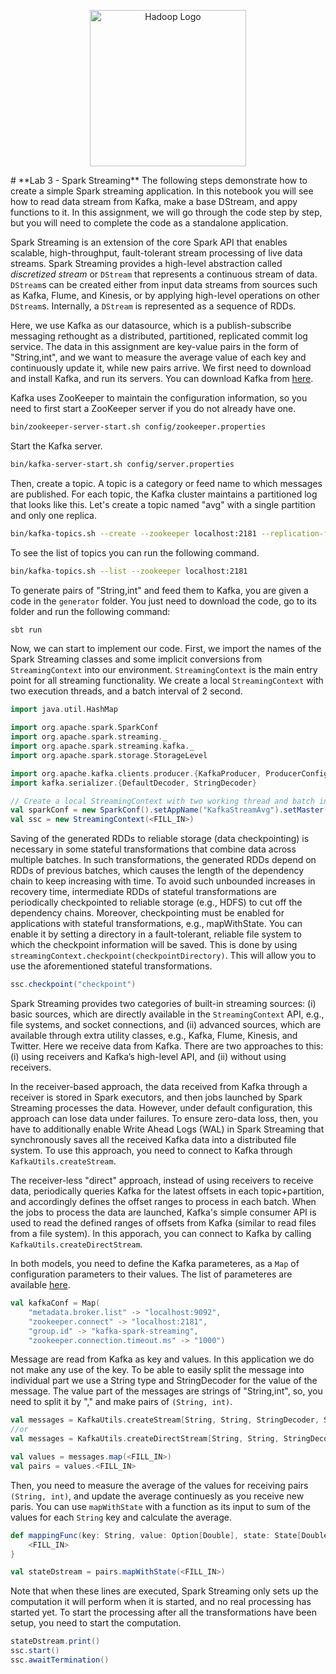 <p align="center"><img src="logo/spark.png" alt="Hadoop Logo" width="250"/></p>
# **Lab 3 - Spark Streaming**
The following steps demonstrate how to create a simple Spark streaming application. In this notebook you will see how to read data stream from Kafka, make a base DStream, and appy functions to it. In this assignment, we will go through the code step by step, but you will need to complete the code as a standalone application.

Spark Streaming is an extension of the core Spark API that enables scalable, high-throughput, fault-tolerant stream processing of live data streams. Spark Streaming provides a high-level abstraction called *discretized stream* or `DStream` that represents a continuous stream of data. `DStream`s can be created either from input data streams from sources such as Kafka, Flume, and Kinesis, or by applying high-level operations on other `DStream`s. Internally, a `DStream` is represented as a sequence of RDDs.

Here, we use Kafka as our datasource, which is a publish-subscribe messaging rethought as a distributed, partitioned, replicated commit log service. The data in this assignment are key-value pairs in the form of "String,int", and we  want to measure the average value of each key and continuously update it, while new pairs arrive. We first need to download and install Kafka, and run its servers. You can download Kafka from [here](https://www.apache.org/dyn/closer.cgi?path=/kafka/0.10.0.0/kafka_2.11-0.10.0.0.tgz).

Kafka uses ZooKeeper to maintain the configuration information, so you need to first start a ZooKeeper server if you do not already have one.
```bash
bin/zookeeper-server-start.sh config/zookeeper.properties
```
Start the Kafka server.
```bash
bin/kafka-server-start.sh config/server.properties
```
Then, create a topic. A topic is a category or feed name to which messages are published. For each topic, the Kafka cluster maintains a partitioned log that looks like this. Let's create a topic named "avg" with a single partition and only one replica.
```bash
bin/kafka-topics.sh --create --zookeeper localhost:2181 --replication-factor 1 --partitions 1 --topic avg
```
To see the list of topics you can run the following command.
```bash
bin/kafka-topics.sh --list --zookeeper localhost:2181
```
To generate pairs of "String,int" and feed them to Kafka, you are given a code in the `generator` folder. You just need to download the code, go to its folder and run the following command:
```bash
sbt run
```
Now, we can start to implement our code. First, we import the names of the Spark Streaming classes and some implicit conversions from `StreamingContext` into our environment. `StreamingContext` is the main entry point for all streaming functionality. We create a local `StreamingContext` with two execution threads, and a batch interval of 2 second.
```scala
import java.util.HashMap

import org.apache.spark.SparkConf
import org.apache.spark.streaming._
import org.apache.spark.streaming.kafka._
import org.apache.spark.storage.StorageLevel

import org.apache.kafka.clients.producer.{KafkaProducer, ProducerConfig, ProducerRecord}
import kafka.serializer.{DefaultDecoder, StringDecoder}

// Create a local StreamingContext with two working thread and batch interval of 2 second
val sparkConf = new SparkConf().setAppName("KafkaStreamAvg").setMaster(<FILL_IN>)
val ssc = new StreamingContext(<FILL_IN>)
```
Saving of the generated RDDs to reliable storage (data checkpointing) is necessary in some stateful transformations that combine data across multiple batches. In such transformations, the generated RDDs depend on RDDs of previous batches, which causes the length of the dependency chain to keep increasing with time. To avoid such unbounded increases in recovery time, intermediate RDDs of stateful transformations are periodically checkpointed to reliable storage (e.g., HDFS) to cut off the dependency chains. Moreover, checkpointing must be enabled for applications with stateful transformations, e.g., mapWithState. You can enable it by setting a directory in a fault-tolerant, reliable file system to which the checkpoint information will be saved. This is done by using `streamingContext.checkpoint(checkpointDirectory)`. This will allow you to use the aforementioned stateful transformations. 
```scala
ssc.checkpoint("checkpoint")
```
Spark Streaming provides two categories of built-in streaming sources: (i) basic sources, which are directly available in the `StreamingContext` API, e.g., file systems, and socket connections, and (ii) advanced sources, which are available through extra utility classes, e.g., Kafka, Flume, Kinesis, and Twitter. Here we receive data from Kafka. There are two approaches to this: (i) using receivers and Kafka’s high-level API, and (ii) without using receivers.

In the receiver-based approach, the data received from Kafka through a receiver is stored in Spark executors, and then jobs launched by Spark Streaming processes the data. However, under default configuration, this approach can lose data under failures. To ensure zero-data loss, then, you have to additionally enable Write Ahead Logs (WAL) in Spark Streaming that synchronously saves all the received Kafka data into a distributed file system. To use this approach, you need to connect to Kafka through `KafkaUtils.createStream`.

The receiver-less "direct" approach, instead of using receivers to receive data, periodically queries Kafka for the latest offsets in each topic+partition, and accordingly defines the offset ranges to process in each batch. When the jobs to process the data are launched, Kafka's simple consumer API is used to read the defined ranges of offsets from Kafka (similar to read files from a file system). In this apporach, you can connect to Kafka by calling `KafkaUtils.createDirectStream`.

In both models, you need to define the Kafka parameteres, as a `Map` of configuration parameters to their values. The list of parameteres are available [here](http://kafka.apache.org/08/configuration.html).
```scala
val kafkaConf = Map(
    "metadata.broker.list" -> "localhost:9092",
    "zookeeper.connect" -> "localhost:2181",
    "group.id" -> "kafka-spark-streaming",
    "zookeeper.connection.timeout.ms" -> "1000")
```

Message are read from Kafka as key and values. In this application we do not make any use of the key. To be able to easily split the message into individual part we use a String type and StringDecoder for the value of the message. The value part of the messages are strings of "String,int", so, you need to split it by "," and make pairs of `(String, int)`.

```scala
val messages = KafkaUtils.createStream[String, String, StringDecoder, StringDecoder](<FILL_IN>)
//or
val messages = KafkaUtils.createDirectStream[String, String, StringDecoder, StringDecoder](<FILL_IN>)

val values = messages.map(<FILL_IN>)
val pairs = values.<FILL_IN>
```

Then, you need to measure the average of the values for receiving pairs `(String, int)`, and update the average continuesly as you receive new paris. You can use `mapWithState` with a function as its input to sum of the values for each `String` key and calculate the average.

```scala
def mappingFunc(key: String, value: Option[Double], state: State[Double]): Option[(String, Double)] = {
    <FILL_IN>
}

val stateDstream = pairs.mapWithState(<FILL_IN>)
```
Note that when these lines are executed, Spark Streaming only sets up the computation it will perform when it is started, and no real processing has started yet. To start the processing after all the transformations have been setup, you need to start the computation.
```scala
stateDstream.print()
ssc.start()
ssc.awaitTermination()
```
